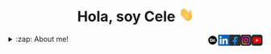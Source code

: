 
<h1 align="center">Hola, soy Cele  <img src="./wave.gif" width="30px"></h1>

<tabla alinear="derecha">
<tr>
<td>

[<img align="right" alt="Cele-Delgado | YouTube" width="22px" src="./youtube.png" />][youtube]
[<img align="right" alt="@___cele_ | Instagram" width="22px" src="./instagram.png" />][instagram]
[<img align="right" alt="Celeste-Delgado | Facebook" width="22px" src="./facebook.png" />][facebook]
[<img align="right" alt="Celeste-Delgado | Linkedin" width="22px" src="./descarga.png" />][linkedin]
[<img align="right" alt="Cele-Delgado | Behance" width="22px" src="./behance.png" />][behance]


</td>
</tr>
</tabla>

<details>
  <summary>:zap: About me!</summary>

### ✨ I’m Celeste Delgado

⚡ Developer Full Stack in training at UNLAM- National University of Matanza

📍 I am in transition of the computer engineering career

​I have work experience in the area of computer crimes and investigations as an Argentine Federal Police Officer
 and today I study different languages to work in that area since it is my passion
   
👾 I'm very curious and that's why you start studying programming 
 
</detalles>

<br />

<h3 align="center"><img src="./programming.png" width="25px" height="25px"> Languages and Tools</h3> 

<div> align="center">
  
    <a <img src="https://img.shields.io/badge/OS-MacOS-informational?style=flat&logo=macos&logoColor=white&color=2bbc8a"/> </a>
    <a <img src="https://img.shields.io/badge/OS-Windows-informational?style=flat&logo=windows&logoColor=white&color=2bbc8a"/> </a>
    <a <img src="https://img.shields.io/badge/Code-JavaScript-informational?style=flat&logo=javascript&logoColor=white&color=2bbc8a"/> </a>
    <a <img src="https://img.shields.io/badge/Code-C-informational?style=flat&logo=c&logoColor=white&color=2bbc8a"/> </a>
    <a <img src="https://img.shields.io/badge/Code-C++-informational?style=flat&logo=c++&logoColor=white&color=2bbc8a"/> </a>
    <a <img src="https://img.shields.io/badge/Code-HTML5-informational?style=flat&logo=html5&logoColor=white&color=2bbc8a"/> </a>
    <a <img src="https://img.shields.io/badge/Tools-Git-informational?style=flat&logo=git&logoColor=white&color=2bbc8a"/> </a>
    <a <img src="https://img.shields.io/badge/Tools-GitHub-informational?style=flat&logo=github&logoColor=white&color=2bbc8a"/> </a>
    <a <img src="https://img.shields.io/badge/Tools-AutoCAD-informational?style=flat&logo=github&logoColor=white&color=2bbc8a"/> </a>
    <a <img src="https://img.shields.io/badge/Tools-Adobe-Lightroom-informational?style=flat&logo=github&logoColor=white&color=2bbc8a"/> </a>
    <a <img src="https://img.shields.io/badge/Tools-Adobe-Photoshop-informational?style=flat&logo=github&logoColor=white&color=2bbc8a"/> </a>
    <a <img src="https://img.shields.io/badge/Tools-Illustrator-informational?style=flat&logo=github&logoColor=white&color=2bbc8a"/> </a>
    <a <img src="https://img.shields.io/badge/Tools-Procreate-informational?style=flat&logo=github&logoColor=white&color=2bbc8a"/> </a>
    <a <img src="https://img.shields.io/badge/Tools-Maya-informational?style=flat&logo=github&logoColor=white&color=2bbc8a"/> </a>
    
    
</div>


---

<h3 align="left"><img src="./src/estadistica2.gif" width="25px" height="25px"> GitHub Stats </h3> DESCARGAR GIF DE ESTADISTICA

<div>
  <a href="https://github.com/mctechnology17">
  <img height="180em" src="https://github-readme-stats.vercel.app/api?username=CeleDelgado&show_icons=true&theme=radical&include_all_commits=true&count_private=true"/>
  <img height="180em" src="https://github-readme-stats.vercel.app/api/top-langs/?username=CeleDelgado&layout=compact&langs_count=7&theme=radical"/>
</div> 

![Animación de serpiente](https://github.com/mctechnology17/mctechnology17/blob/output/github-contribution-grid-snake.svg)



                                                                                                                                                   
[youtube]: https://www.youtube.com/c/Cele-Delgado
[instagram]: https://www.instagram.com/___cele_/
[facebook]: https://www.facebook.com/Celeste-Delgado
[linkedin]: https://www.linkedin.com/in/celeste-delgado
[behance]: https://www.behance.net/celedelgado



